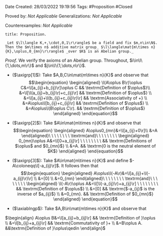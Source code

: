 <br />
<br />

Date Created: 28/03/2022 19:19:56
Tags: #Proposition #Closed 

Proved by: _Not Applicable_
Generalizations: _Not Applicable_

Counterexamples: _Not Applicable_

``` ad-Proposition
title: Proposition.

_Let $\l\langle K,+,\cdot,0,1\r\rangle$ be a field and fix $m,n\in\N$. Then the $m\times n$ additive matrix group_ $\l\langle\mat{m\times n}{K},\oplus,0_{mn}\r\rangle$ _over $K$ is an Abelian group._

```

_Proof_. We verify the axioms of an Abelian group. Throughout, $i\in\l\{1,\dots,m\r\}$ and $j\in\l\{1,\dots,n\r\}$.
* ($\axigrp[1]$): Take $A,B,C\in\mat{m\times n}{K}$ and observe that
$$\begin{equation}
    \begin{aligned}
        \l(A\oplus B\r)\oplus C&=\l[a_{ij}+b_{ij}\r]\oplus C && \textrm{Definition of $\oplus$}\\
        &=\l[\l(a_{ij}+b_{ij}\r)+c_{ij}\r] && \textrm{Definition of $\oplus$} \\
        &=\l[a_{ij}+\l(b_{ij}+c_{ij}\r)\r] && \textrm{Associativity of +} \\
        &=A\oplus\l[b_{ij}+c_{ij}\r] && \textrm{Definition of $\oplus$} \\
        &=A\oplus\l(B\oplus C\r). && \textrm{Definition of $\oplus$}
    \end{aligned}
\end{equation}$$

* ($\axigrp[2]$): Take $A\in\mat{m\times n}{K}$ and observe that
$$\begin{equation}
    \begin{aligned}
        A\oplus0_{mn}&=\l[a_{ij}+0\r]\\
        &=A
    \end{aligned}\ \ \ \ \ \ \ \ \textrm{and}\ \ \ \ \ \ \ \ 
    \begin{aligned}
        0_{mn}\oplus A&=\l[0+a_{ij}\r] \ \ \ \ \ \ \ \ && \textrm{Definitions of $\oplus$ and $0_{mn}$} \\
        &=A. && \textrm{0 is the neutral element of $K$}
    \end{aligned}
\end{equation}$$
* ($\axigrp[3]$): Take $A\in\mat{m\times n}{K}$ and define $-A\coloneqq\l[-a_{ij}\r]$. It follows then that
$$\begin{equation}
    \begin{aligned}
        A\oplus\l(-A\r)&=\l[a_{ij}+\l(-a_{ij}\r)\r] \\
        &=[0] \\
        &=0_{mn}
    \end{aligned}\ \ \ \ \ \ \ \ \textrm{and}\ \ \ \ \ \ \ \ 
    \begin{aligned}
        \l(-A\r)\oplus A&=\l[\l(-a_{ij}\r)+a_{ij}\r] \ \ \ \ \ \ \ \ && \textrm{Definition of $\oplus$} \\
        &=[0] && \textrm{$-a_{ij}$ is the inverse of $a_{ij}$} \\
        &=0_{mn}. && \textrm{Definition of $0_{mn}$}
    \end{aligned}
\end{equation}$$
* ($\axiablngp$): Take $A,B\in\mat{m\times n}{K}$ and observe that

$\begin{align}
    A\oplus B&=\l[a_{ij}+b_{ij}\r] && \textrm{Definition of }\oplus \\
    &=\l[b_{ij}+a_{ij}\r] && \textrm{Commutativity of }+ \\
    &=B\oplus A. &&\textrm{Definition of }\oplus\qedin
\end{align}$
